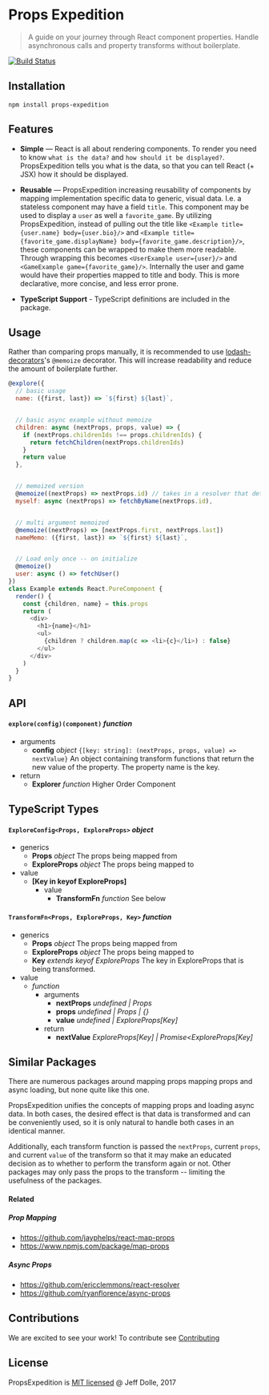 Props Expedition
================

> A guide on your journey through React component properties. Handle asynchronous calls and property transforms without boilerplate.

[![Build Status](https://travis-ci.com/jdolle/props-expedition.svg?token=bKaa5YFrd5hatqpSxpPA&branch=master)](https://travis-ci.com/jdolle/props-expedition)

## Installation

`npm install props-expedition`

## Features

- **Simple** — React is all about rendering components. To render you need to know `what is the data?` and `how should it be displayed?`. PropsExpedition tells you what is the data, so that you can tell React (+ JSX) how it should be displayed.

- **Reusable** — PropsExpedition increasing reusability of components by mapping implementation specific data to generic, visual data. I.e. a stateless component may have a field `title`. This component may be used to display a `user` as well a `favorite_game`. By utilizing PropsExpedition, instead of pulling out the title like `<Example title={user.name} body={user.bio}/>` and `<Example title={favorite_game.displayName} body={favorite_game.description}/>`, these components can be wrapped to make them more readable. Through wrapping this becomes `<UserExample user={user}/>` and `<GameExample game={favorite_game}/>`. Internally the user and game would have their properties mapped to title and body. This is more declarative, more concise, and less error prone.

- **TypeScript Support** - TypeScript definitions are included in the package.

## Usage

Rather than comparing props manually, it is recommended to use [lodash-decorators](https://github.com/steelsojka/lodash-decorators)'s `@memoize` decorator. This will increase readability and reduce the amount of boilerplate further.

```js
@explore({
  // basic usage
  name: ({first, last}) => `${first} ${last}`,


  // basic async example without memoize
  children: async (nextProps, props, value) => {
    if (nextProps.childrenIds !== props.childrenIds) {
      return fetchChildren(nextProps.childrenIds)
    }
    return value
  },


  // memoized version
  @memoize((nextProps) => nextProps.id) // takes in a resolver that determines the key
  myself: async (nextProps) => fetchByName(nextProps.id),


  // multi argument memoized
  @memoize((nextProps) => [nextProps.first, nextProps.last])
  nameMemo: ({first, last}) => `${first} ${last}`,


  // Load only once -- on initialize
  @memoize()
  user: async () => fetchUser()
})
class Example extends React.PureComponent {
  render() {
    const {children, name} = this.props
    return (
      <div>
        <h1>{name}</h1>
        <ul>
          {children ? children.map(c => <li>{c}</li>) : false}
        </ul>
      </div>
    )
  }
}
```

## API

#### `explore(config)(component)` *function*
  - arguments
    - **config** *object* `{[key: string]: (nextProps, props, value) => nextValue}` An object containing transform functions that return the new value of the property. The property name is the key.
  - return
    - **Explorer** *function* Higher Order Component

## TypeScript Types

#### `ExploreConfig<Props, ExploreProps>` *object*
  - generics
    - **Props** *object* The props being mapped from
    - **ExploreProps** *object* The props being mapped to
  - value
    - **[Key in keyof ExploreProps]**
      - value
        - **TransformFn** *function* See below

#### `TransformFn<Props, ExploreProps, Key>` *function*
  - generics
    - **Props** *object* The props being mapped from
    - **ExploreProps** *object* The props being mapped to
    - **Key** *extends keyof ExploreProps* The key in ExploreProps that is being transformed.
  - value
    - *function*
      - arguments
        - **nextProps** *undefined | Props*
        - **props** *undefined | Props | {}*
        - **value** *undefined | ExploreProps[Key]*
      - return
        - **nextValue** *ExploreProps[Key] | Promise<ExploreProps[Key]*

## Similar Packages

There are numerous packages around mapping props mapping props and async loading, but none quite like this one.

PropsExpedition unifies the concepts of mapping props and loading async data. In both cases, the desired effect is that data is transformed and can be conveniently used, so it is only natural to handle both cases in an identical manner.

Additionally, each transform function is passed the `nextProps`, current `props`, and current `value` of the transform so that it may make an educated decision as to whether to perform the transform again or not. Other packages may only pass the props to the transform -- limiting the usefulness of the packages.

#### Related

##### Prop Mapping
- https://github.com/jayphelps/react-map-props
- https://www.npmjs.com/package/map-props

##### Async Props
- https://github.com/ericclemmons/react-resolver
- https://github.com/ryanflorence/async-props

## Contributions

We are excited to see your work! To contribute see [Contributing](./.github/CONTRIBUTING.md)

## License

PropsExpedition is [MIT licensed](./LICENSE.md) @ Jeff Dolle, 2017
